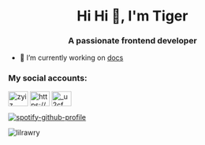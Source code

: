<h1 align="center">Hi Hi 👋, I'm Tiger</h1>
<h3 align="center">A passionate frontend developer</h3>

- 🔭 I’m currently working on [docs](https://github.com/lilrawry/docs)

<h3 align="left">My social accounts:</h3>
<p align="left">
<a href="https://twitter.com/zyiz" target="blank"><img align="center" src="https://raw.githubusercontent.com/rahuldkjain/github-profile-readme-generator/master/src/images/icons/Social/twitter.svg" alt="zyiz" height="30" width="40" /></a>
<a href="https://linkedin.com/in/https://www.linkedin.com/in/adib-zindine/" target="blank"><img align="center" src="https://raw.githubusercontent.com/rahuldkjain/github-profile-readme-generator/master/src/images/icons/Social/linked-in-alt.svg" alt="https://www.linkedin.com/in/adib-zindine/" height="30" width="40" /></a>
<a href="https://instagram.com/_u2cf" target="blank"><img align="center" src="https://raw.githubusercontent.com/rahuldkjain/github-profile-readme-generator/master/src/images/icons/Social/instagram.svg" alt="_u2cf" height="30" width="40" /></a>
</p>

[![spotify-github-profile](https://spotify-github-profile.vercel.app/api/view?uid=zsshtwb3bs0eyf2hknvce8cqf&cover_image=true&theme=compact&show_offline=false&background_color=341c8d&interchange=false)](https://spotify-github-profile.vercel.app/api/view?uid=zsshtwb3bs0eyf2hknvce8cqf&redirect=true) 

<p><img align="center" src="https://github-readme-streak-stats.herokuapp.com/?user=lilrawry&" alt="lilrawry" /></p>
